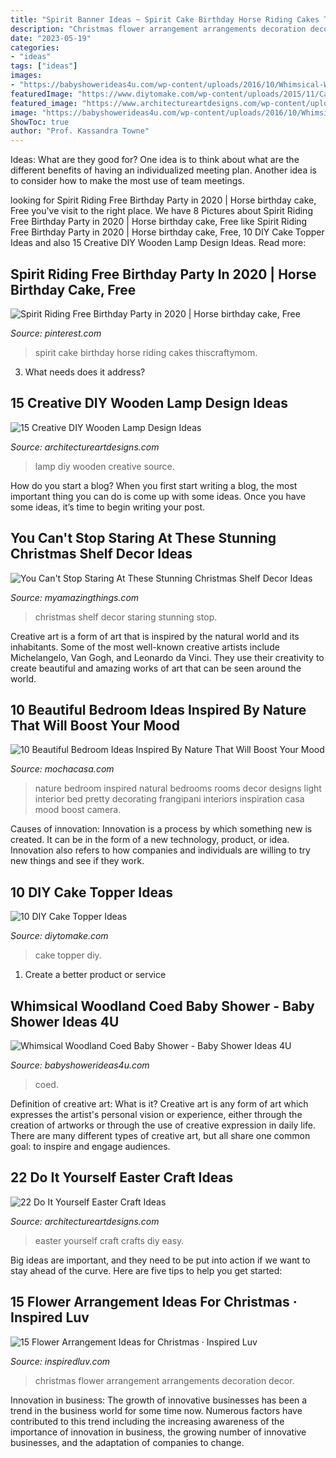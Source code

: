 ```yaml
---
title: "Spirit Banner Ideas ~ Spirit Cake Birthday Horse Riding Cakes Thiscraftymom"
description: "Christmas flower arrangement arrangements decoration decor"
date: "2023-05-19"
categories:
- "ideas"
tags: ["ideas"]
images:
- "https://babyshowerideas4u.com/wp-content/uploads/2016/10/Whimsical-Woodland-Coed-Baby-Shower-Golden-Trees.jpg"
featuredImage: "https://www.diytomake.com/wp-content/uploads/2015/11/Cake-Topper.jpg"
featured_image: "https://www.architectureartdesigns.com/wp-content/uploads/2015/06/247.jpg"
image: "https://babyshowerideas4u.com/wp-content/uploads/2016/10/Whimsical-Woodland-Coed-Baby-Shower-Golden-Trees.jpg"
ShowToc: true
author: "Prof. Kassandra Towne"
---
```



Ideas: What are they good for?
One idea is to think about what are the different benefits of having an individualized meeting plan. Another idea is to consider how to make the most use of team meetings.

	

		
looking for Spirit Riding Free Birthday Party in 2020 | Horse birthday cake, Free you've visit to the right place. We have 8 Pictures about Spirit Riding Free Birthday Party in 2020 | Horse birthday cake, Free like Spirit Riding Free Birthday Party in 2020 | Horse birthday cake, Free, 10 DIY Cake Topper Ideas and also 15 Creative DIY Wooden Lamp Design Ideas. Read more:
		
    
## Spirit Riding Free Birthday Party In 2020 | Horse Birthday Cake, Free

<img loading=lazy src="https://i.pinimg.com/736x/4a/31/cf/4a31cf41988675fa9d6e1ae695942729.jpg" onerror="this.onerror=null;this.src='https://tse4.mm.bing.net/th?id=OIP.-TcqFUewexZbSp5U1C1jBQHaLJ&amp;pid=15.1';" alt="Spirit Riding Free Birthday Party in 2020 | Horse birthday cake, Free">

_Source: pinterest.com_

>spirit cake birthday horse riding cakes thiscraftymom. 

	

3) What needs does it address?

    
## 15 Creative DIY Wooden Lamp Design Ideas

<img loading=lazy src="https://www.architectureartdesigns.com/wp-content/uploads/2015/06/247.jpg" onerror="this.onerror=null;this.src='https://tse4.mm.bing.net/th?id=OIP.qQBbkbkvlGO9xi6RHrQKTQHaKO&amp;pid=15.1';" alt="15 Creative DIY Wooden Lamp Design Ideas">

_Source: architectureartdesigns.com_

>lamp diy wooden creative source. 

	

How do you start a blog?
When you first start writing a blog, the most important thing you can do is come up with some ideas. Once you have some ideas, it’s time to begin writing your post.

    
## You Can&#039;t Stop Staring At These Stunning Christmas Shelf Decor Ideas

<img loading=lazy src="http://myamazingthings.com/wp-content/uploads/2017/12/christmas-shelf-decor-3-.jpg" onerror="this.onerror=null;this.src='https://tse2.mm.bing.net/th?id=OIP.NTDYbDqkbJcmVIQpa7wydwHaLH&amp;pid=15.1';" alt="You Can&#039;t Stop Staring At These Stunning Christmas Shelf Decor Ideas">

_Source: myamazingthings.com_

>christmas shelf decor staring stunning stop. 

	

Creative art is a form of art that is inspired by the natural world and its inhabitants. Some of the most well-known creative artists include Michelangelo, Van Gogh, and Leonardo da Vinci. They use their creativity to create beautiful and amazing works of art that can be seen around the world.

    
## 10 Beautiful Bedroom Ideas Inspired By Nature That Will Boost Your Mood

<img loading=lazy src="http://www.mochacasa.com/blog/wp-content/uploads/2015/12/nature-inspired-bedroom.jpg" onerror="this.onerror=null;this.src='https://tse2.mm.bing.net/th?id=OIP.LXvRKmvagjqdQGgoap7N_AHaLH&amp;pid=15.1';" alt="10 Beautiful Bedroom Ideas Inspired By Nature That Will Boost Your Mood">

_Source: mochacasa.com_

>nature bedroom inspired natural bedrooms rooms decor designs light interior bed pretty decorating frangipani interiors inspiration casa mood boost camera. 

	

Causes of innovation:
Innovation is a process by which something new is created. It can be in the form of a new technology, product, or idea. Innovation also refers to how companies and individuals are willing to try new things and see if they work.

    
## 10 DIY Cake Topper Ideas

<img loading=lazy src="https://www.diytomake.com/wp-content/uploads/2015/11/Cake-Topper.jpg" onerror="this.onerror=null;this.src='https://tse4.mm.bing.net/th?id=OIP.8YWl2PXRPHlK4AamqqpC6wHaLH&amp;pid=15.1';" alt="10 DIY Cake Topper Ideas">

_Source: diytomake.com_

>cake topper diy. 

	

1. Create a better product or service 

    
## Whimsical Woodland Coed Baby Shower - Baby Shower Ideas 4U

<img loading=lazy src="https://babyshowerideas4u.com/wp-content/uploads/2016/10/Whimsical-Woodland-Coed-Baby-Shower-Golden-Trees.jpg" onerror="this.onerror=null;this.src='https://tse3.mm.bing.net/th?id=OIP.7e3c9ydOkhVs2foEPSIyYgHaJ3&amp;pid=15.1';" alt="Whimsical Woodland Coed Baby Shower - Baby Shower Ideas 4U">

_Source: babyshowerideas4u.com_

>coed. 

	

Definition of creative art: What is it?
Creative art is any form of art which expresses the artist's personal vision or experience, either through the creation of artworks or through the use of creative expression in daily life. There are many different types of creative art, but all share one common goal: to inspire and engage audiences.

    
## 22 Do It Yourself Easter Craft Ideas

<img loading=lazy src="https://www.architectureartdesigns.com/wp-content/uploads/2013/03/Easy-Easter-DIY-Crafts-Egg-carton-wreath.jpg" onerror="this.onerror=null;this.src='https://tse1.mm.bing.net/th?id=OIP.Ry4jblMnel_Ca92pfIK8QwHaRx&amp;pid=15.1';" alt="22 Do It Yourself Easter Craft Ideas">

_Source: architectureartdesigns.com_

>easter yourself craft crafts diy easy. 

	

Big ideas are important, and they need to be put into action if we want to stay ahead of the curve. Here are five tips to help you get started: 

    
## 15 Flower Arrangement Ideas For Christmas · Inspired Luv

<img loading=lazy src="http://www.inspiredluv.com/wp-content/uploads/2016/10/6-Flower-Arrangements-for-Christmas.jpg" onerror="this.onerror=null;this.src='https://tse4.mm.bing.net/th?id=OIP.9nsHSk0VRqhw8Cyhjt_negHaLR&amp;pid=15.1';" alt="15 Flower Arrangement Ideas for Christmas · Inspired Luv">

_Source: inspiredluv.com_

>christmas flower arrangement arrangements decoration decor. 

	

Innovation in business:
The growth of innovative businesses has been a trend in the business world for some time now. Numerous factors have contributed to this trend including the increasing awareness of the importance of innovation in business, the growing number of innovative businesses, and the adaptation of companies to change.

